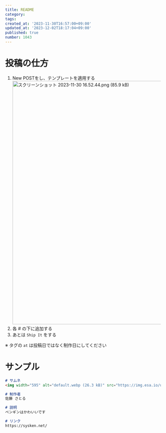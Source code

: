 ```yaml
---
title: README
category:
tags:
created_at: '2023-11-30T16:57:00+09:00'
updated_at: '2023-12-02T18:17:04+09:00'
published: true
number: 1043
---
```


# 投稿の仕方

1. New POSTをし、テンプレートを適用する
    <img width="787" alt="スクリーンショット 2023-11-30 16.52.44.png (85.9 kB)" src="https://img.esa.io/uploads/production/attachments/19973/2023/11/30/148142/bf1197f3-e6f9-40f0-a31b-d8fc82765324.png">
1. 各 # の下に追加する
1. あとは `Ship It` をする

※ タグの `at` は投稿日ではなく制作日にしてください

# サンプル
```markdown
# サムネ
<img width="595" alt="default.webp (26.3 kB)" src="https://img.esa.io/uploads/production/attachments/19973/2023/11/30/148142/5b254e23-6bc9-4302-99d5-9e7c86ef6003.webp">

# 制作者
佐藤 さとる

# 説明
ペンギンはかわいいです

# リンク
https://sysken.net/
```
